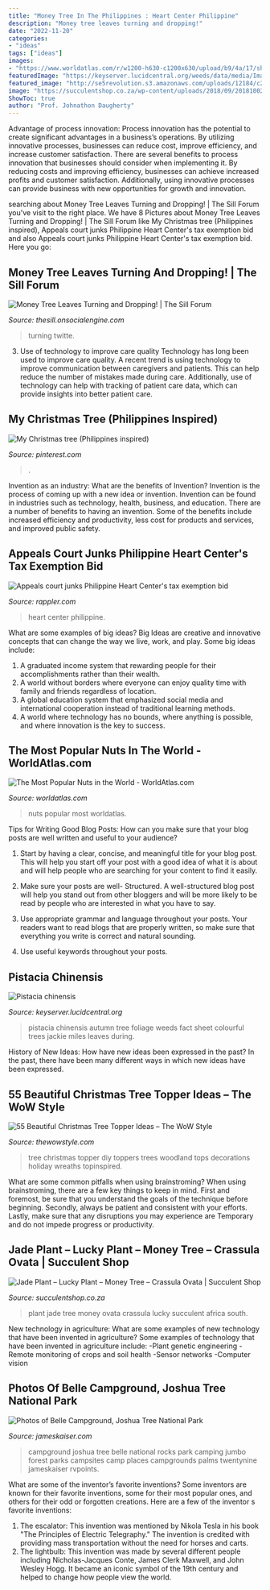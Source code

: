 ```yaml
---
title: "Money Tree In The Philippines : Heart Center Philippine"
description: "Money tree leaves turning and dropping!"
date: "2022-11-20"
categories:
- "ideas"
tags: ["ideas"]
images:
- "https://www.worldatlas.com/r/w1200-h630-c1200x630/upload/b9/4a/17/shutterstock-766161868.jpg"
featuredImage: "https://keyserver.lucidcentral.org/weeds/data/media/Images/pistacia_chinensis/pistaciachinensis2jm.jpg"
featured_image: "http://se5revolution.s3.amazonaws.com/uploads/12184/c2cff10e-b03f-451a-a564-da431ba6130b.jpg"
image: "https://succulentshop.co.za/wp-content/uploads/2018/09/20181002_102152-e1538573740854.jpg"
ShowToc: true
author: "Prof. Johnathon Daugherty"
---
```



Advantage of process innovation:
Process innovation has the potential to create significant advantages in a business’s operations. By utilizing innovative processes, businesses can reduce cost, improve efficiency, and increase customer satisfaction.
There are several benefits to process innovation that businesses should consider when implementing it. By reducing costs and improving efficiency, businesses can achieve increased profits and customer satisfaction. Additionally, using innovative processes can provide business with new opportunities for growth and innovation.

	

		
searching about Money Tree Leaves Turning and Dropping! | The Sill Forum you've visit to the right place. We have 8 Pictures about Money Tree Leaves Turning and Dropping! | The Sill Forum like My Christmas tree (Philippines inspired), Appeals court junks Philippine Heart Center&#039;s tax exemption bid and also Appeals court junks Philippine Heart Center&#039;s tax exemption bid. Here you go:
		
    
## Money Tree Leaves Turning And Dropping! | The Sill Forum

<img loading=lazy src="http://se5revolution.s3.amazonaws.com/uploads/12184/c2cff10e-b03f-451a-a564-da431ba6130b.jpg" onerror="this.onerror=null;this.src='https://tse2.mm.bing.net/th?id=OIP.OqzF2lo7i5S7WZbApkLjnwHaJ4&amp;pid=15.1';" alt="Money Tree Leaves Turning and Dropping! | The Sill Forum">

_Source: thesill.onsocialengine.com_

>turning twitte. 

	

3) Use of technology to improve care quality
Technology has long been used to improve care quality. A recent trend is using technology to improve communication between caregivers and patients. This can help reduce the number of mistakes made during care. Additionally, use of technology can help with tracking of patient care data, which can provide insights into better patient care.

    
## My Christmas Tree (Philippines Inspired)

<img loading=lazy src="https://i.pinimg.com/736x/4f/2c/a6/4f2ca6e682081f2514a7114117e26ae7--philippines-christmas-decorations.jpg" onerror="this.onerror=null;this.src='https://tse3.mm.bing.net/th?id=OIP.z9XkRBdSN9SOU55X4p8ZTAHaNK&amp;pid=15.1';" alt="My Christmas tree (Philippines inspired)">

_Source: pinterest.com_

>. 

	

Invention as an industry: What are the benefits of Invention?
Invention is the process of coming up with a new idea or invention. Invention can be found in industries such as technology, health, business, and education. There are a number of benefits to having an invention. Some of the benefits include increased efficiency and productivity, less cost for products and services, and improved public safety.

    
## Appeals Court Junks Philippine Heart Center&#039;s Tax Exemption Bid

<img loading=lazy src="https://assets.rappler.com/612F469A6EA84F6BAE882D2B94A4B421/img/48782275B7F1405B982DED8E2DF602B2/philippine-heart-center-20160331.jpg" onerror="this.onerror=null;this.src='https://tse1.mm.bing.net/th?id=OIP.lC1cl9MP8tCgiZyP6N1lrQHaEK&amp;pid=15.1';" alt="Appeals court junks Philippine Heart Center&#039;s tax exemption bid">

_Source: rappler.com_

>heart center philippine. 

	

What are some examples of big ideas?
Big Ideas are creative and innovative concepts that can change the way we live, work, and play. Some big ideas include: 
1. A graduated income system that rewarding people for their accomplishments rather than their wealth.
2. A world without borders where everyone can enjoy quality time with family and friends regardless of location.
3. A global education system that emphasized social media and international cooperation instead of traditional learning methods.
4. A world where technology has no bounds, where anything is possible, and where innovation is the key to success.

    
## The Most Popular Nuts In The World - WorldAtlas.com

<img loading=lazy src="https://www.worldatlas.com/r/w1200-h630-c1200x630/upload/b9/4a/17/shutterstock-766161868.jpg" onerror="this.onerror=null;this.src='https://tse3.mm.bing.net/th?id=OIP.3CfenveAXm0qcRTKrNa2XgHaE8&amp;pid=15.1';" alt="The Most Popular Nuts in the World - WorldAtlas.com">

_Source: worldatlas.com_

>nuts popular most worldatlas. 

	

Tips for Writing Good Blog Posts: How can you make sure that your blog posts are well written and useful to your audience?
1. Start by having a clear, concise, and meaningful title for your blog post. This will help you start off your post with a good idea of what it is about and will help people who are searching for your content to find it easily.
2. Make sure your posts are well- Structured. A well-structured blog post will help you stand out from other bloggers and will be more likely to be read by people who are interested in what you have to say.

3. Use appropriate grammar and language throughout your posts. Your readers want to read blogs that are properly written, so make sure that everything you write is correct and natural sounding.

4. Use useful keywords throughout your posts.

    
## Pistacia Chinensis

<img loading=lazy src="https://keyserver.lucidcentral.org/weeds/data/media/Images/pistacia_chinensis/pistaciachinensis2jm.jpg" onerror="this.onerror=null;this.src='https://tse1.mm.bing.net/th?id=OIP.rsTstYx6ZU5_NAjgHI-dNwHaE8&amp;pid=15.1';" alt="Pistacia chinensis">

_Source: keyserver.lucidcentral.org_

>pistacia chinensis autumn tree foliage weeds fact sheet colourful trees jackie miles leaves during. 

	

History of New Ideas: How have new ideas been expressed in the past?
In the past, there have been many different ways in which new ideas have been expressed.

    
## 55 Beautiful Christmas Tree Topper Ideas – The WoW Style

<img loading=lazy src="http://thewowstyle.com/wp-content/uploads/2014/11/1413.jpg" onerror="this.onerror=null;this.src='https://tse1.mm.bing.net/th?id=OIP.ur8liiMYEibP9m5iDzab0QHaLH&amp;pid=15.1';" alt="55 Beautiful Christmas Tree Topper Ideas – The WoW Style">

_Source: thewowstyle.com_

>tree christmas topper diy toppers trees woodland tops decorations holiday wreaths topinspired. 

	

What are some common pitfalls when using brainstroming?
When using brainstroming, there are a few key things to keep in mind. First and foremost, be sure that you understand the goals of the technique before beginning. Secondly, always be patient and consistent with your efforts. Lastly, make sure that any disruptions you may experience are Temporary and do not impede progress or productivity.

    
## Jade Plant – Lucky Plant – Money Tree – Crassula Ovata | Succulent Shop

<img loading=lazy src="https://succulentshop.co.za/wp-content/uploads/2018/09/20181002_102152-e1538573740854.jpg" onerror="this.onerror=null;this.src='https://tse2.mm.bing.net/th?id=OIP.fgr_vbxFGBF7NZHVb0wiQwHaJ4&amp;pid=15.1';" alt="Jade Plant – Lucky Plant – Money Tree – Crassula Ovata | Succulent Shop">

_Source: succulentshop.co.za_

>plant jade tree money ovata crassula lucky succulent africa south. 

	

New technology in agriculture: What are some examples of new technology that have been invented in agriculture?
Some examples of technology that have been invented in agriculture include:
-Plant genetic engineering
-Remote monitoring of crops and soil health 
-Sensor networks 
-Computer vision

    
## Photos Of Belle Campground, Joshua Tree National Park

<img loading=lazy src="https://jameskaiser.com/wp-content/uploads/2015/10/joshua-tree-belle-campground-11.jpg" onerror="this.onerror=null;this.src='https://tse3.mm.bing.net/th?id=OIP.l4UGM03zEFf0F0UwsvcjMwHaE8&amp;pid=15.1';" alt="Photos of Belle Campground, Joshua Tree National Park">

_Source: jameskaiser.com_

>campground joshua tree belle national rocks park camping jumbo forest parks campsites camp places campgrounds palms twentynine jameskaiser rvpoints. 

	

What are some of the inventor’s favorite inventions?
Some inventors are known for their favorite inventions, some for their most popular ones, and others for their odd or forgotten creations. Here are a few of the inventor s favorite inventions:
1. The escalator: This invention was mentioned by Nikola Tesla in his book "The Principles of Electric Telegraphy." The invention is credited with providing mass transportation without the need for horses and carts.
2. The lightbulb: This invention was made by several different people including Nicholas-Jacques Conte, James Clerk Maxwell, and John Wesley Hogg. It became an iconic symbol of the 19th century and helped to change how people view the world.

